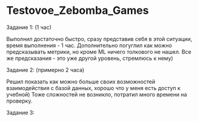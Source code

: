# Testovoe_Zebomba_Games

Задание 1: (1 час)

Выполнил достаточно быстро, сразу представив себя в этой ситуации, время выполнения - 1 час. Дополнительно погуглил как можно предсказывать метрики, но кроме ML ничего толкового не нашел. Все же предсказания - это уже другой уровень, стремлюсь к нему)

Задание 2: (примерно 2 часа)

Решил показать как можно больше своих возможностей взаимодействия с базой данных, хорошо что у меня есть доступ к учебной) Тоже сложностей не возникло, потратил много времени на проверку.

Задание 3: 
